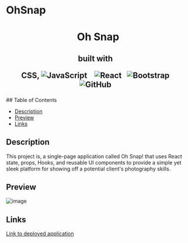 # OhSnap
<h1 align ="center"> Oh Snap </h1>

<h2 align="center">built with  &nbsp;&nbsp;

  
  CSS,  ![JavaScript](https://img.shields.io/badge/javascript-%23323330.svg?style=for-the-badge&logo=javascript&logoColor=%23F7DF1E) &nbsp;&nbsp; ![React](https://img.shields.io/badge/react-%2320232a.svg?style=for-the-badge&logo=react&logoColor=%2361DAFB)&nbsp;&nbsp;
![Bootstrap](https://img.shields.io/badge/bootstrap-%23563D7C.svg?style=for-the-badge&logo=bootstrap&logoColor=white) &nbsp;&nbsp;
![GitHub](https://img.shields.io/badge/github-%23121011.svg?style=for-the-badge&logo=github&logoColor=white) &nbsp;&nbsp;
  
</h2>
  ## Table of Contents

  * [Description](#description)
  * [Preview](#preview)
  * [Links](#links) 

  ## Description
  
This project is,  a single-page application called Oh Snap! that uses React state, props, Hooks, and reusable UI components to provide a simple yet sleek platform for showing off a potential client's photography skills. 

  ## Preview
  
  ![image](https://media0.giphy.com/media/lNY0a9aJgFcCaDn1nw/giphy.gif?cid=ecf05e47psgv7yleo14azmxgq6al2ofi7e84ze6604v6z3qo&rid=giphy.gif&ct=g)


  ## Links
  [Link to deployed application](https://github.com/izztnkr)

